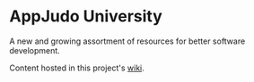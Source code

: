 # AppJudo University

A new and growing assortment of resources for better software development.

Content hosted in this project's <a href="https://github.com/appjudo/u/wiki">wiki</a>.
